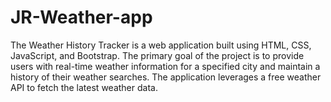 # JR-Weather-app
The Weather History Tracker is a web application built using HTML, CSS, JavaScript, and Bootstrap. The primary goal of the project is to provide users with real-time weather information for a specified city and maintain a history of their weather searches. The application leverages a free weather API to fetch the latest weather data.
